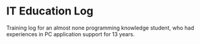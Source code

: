 # IT Education Log

Training log for an almost none programming knowledge student, who had experiences in PC application support for 13 years.

